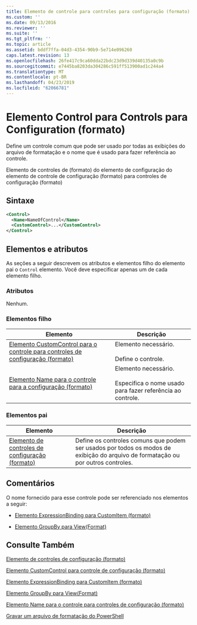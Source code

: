 ```yaml
---
title: Elemento de controle para controles para configuração (formato) | Microsoft Docs
ms.custom: ''
ms.date: 09/13/2016
ms.reviewer: ''
ms.suite: ''
ms.tgt_pltfrm: ''
ms.topic: article
ms.assetid: bddf7ffa-04d3-4354-90b9-5e714e096260
caps.latest.revision: 13
ms.openlocfilehash: 26fe417c9ca60dda22bdc23d9d339d40135a0c9b
ms.sourcegitcommit: e7445ba8203da304286c591ff513900ad1c244a4
ms.translationtype: MT
ms.contentlocale: pt-BR
ms.lasthandoff: 04/23/2019
ms.locfileid: "62066781"
---
```

# <a name="control-element-for-controls-for-configuration-format"></a>Elemento Control para Controls para Configuration (formato)

Define um controle comum que pode ser usado por todas as exibições do arquivo de formatação e o nome que é usado para fazer referência ao controle.

Elemento de controles de (formato) do elemento de configuração do elemento de controle de configuração (formato) para controles de configuração (formato)

## <a name="syntax"></a>Sintaxe

```xml
<Control>
  <Name>NameOfControl</Name>
  <CustomControl>...</CustomControl>
</Control>
```

## <a name="attributes-and-elements"></a>Elementos e atributos

As seções a seguir descrevem os atributos e elementos filho do elemento pai o `Control` elemento. Você deve especificar apenas um de cada elemento filho.

### <a name="attributes"></a>Atributos

Nenhum.

### <a name="child-elements"></a>Elementos filho

|Elemento|Descrição|
|-------------|-----------------|
|[Elemento CustomControl para o controle para controles de configuração (formato)](./customcontrol-element-for-control-for-controls-for-configuration-format.md)|Elemento necessário.<br /><br /> Define o controle.|
|[Elemento Name para o controle para a configuração (formato)](./name-element-for-control-for-controls-for-configuration-format.md)|Elemento necessário.<br /><br /> Especifica o nome usado para fazer referência ao controle.|

### <a name="parent-elements"></a>Elementos pai

|Elemento|Descrição|
|-------------|-----------------|
|[Elemento de controles de configuração (formato)](./controls-element-for-configuration-format.md)|Define os controles comuns que podem ser usados por todos os modos de exibição do arquivo de formatação ou por outros controles.|

## <a name="remarks"></a>Comentários

O nome fornecido para esse controle pode ser referenciado nos elementos a seguir:

- [Elemento ExpressionBinding para CustomItem (formato)](./expressionbinding-element-for-customitem-for-controls-for-configuration-format.md)

- [Elemento GroupBy para View(Format)](./groupby-element-for-view-format.md)

## <a name="see-also"></a>Consulte Também

[Elemento de controles de configuração (formato)](./controls-element-for-configuration-format.md)

[Elemento CustomControl para controle de configuração (formato)](./customcontrol-element-for-control-for-controls-for-configuration-format.md)

[Elemento ExpressionBinding para CustomItem (formato)](./expressionbinding-element-for-customitem-for-controls-for-configuration-format.md)

[Elemento GroupBy para View(Format)](./groupby-element-for-view-format.md)

[Elemento Name para o controle para controles de configuração (formato)](./name-element-for-control-for-controls-for-configuration-format.md)

[Gravar um arquivo de formatação do PowerShell](./writing-a-powershell-formatting-file.md)
